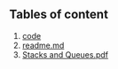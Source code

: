 ## Tables of content
1. [code](./code)
1. [readme.md](./readme.md)
1. [Stacks and Queues.pdf](./Stacks%20and%20Queues.pdf)
